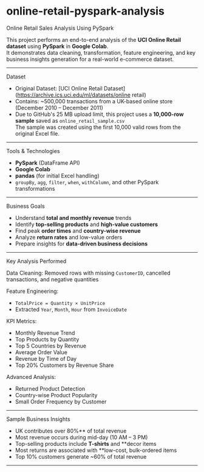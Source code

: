 # online-retail-pyspark-analysis
 Online Retail Sales Analysis Using PySpark

This project performs an end-to-end analysis of the **UCI Online Retail dataset** using **PySpark** in **Google Colab**.  
It demonstrates data cleaning, transformation, feature engineering, and key business insights generation for a real-world e-commerce dataset.

---

 Dataset
- Original Dataset: [UCI Online Retail Dataset](https://archive.ics.uci.edu/ml/datasets/online retail)
- Contains: ~500,000 transactions from a UK-based online store (December 2010 – December 2011)
- Due to GitHub's 25 MB upload limit, this project uses a **10,000-row sample** saved as `online_retail_sample.csv`  
   The sample was created using the first 10,000 valid rows from the original Excel file.

---

 Tools & Technologies

-  **PySpark** (DataFrame API)
-  **Google Colab**
-  **pandas** (for initial Excel handling)
- `groupBy`, `agg`, `filter`, `when`, `withColumn`, and other PySpark transformations

---

 Business Goals

- Understand **total and monthly revenue** trends  
- Identify **top-selling products** and **high-value customers**  
- Find peak **order times** and **country-wise revenue**  
- Analyze **return rates** and low-value orders  
- Prepare insights for **data-driven business decisions**

---

Key Analysis Performed

 Data Cleaning: Removed rows with missing `CustomerID`, cancelled transactions, and negative quantities

 Feature Engineering:
  - `TotalPrice = Quantity × UnitPrice`
  - Extracted `Year`, `Month`, `Hour` from `InvoiceDate`

  KPI Metrics:
  - Monthly Revenue Trend
  - Top Products by Quantity
  - Top 5 Countries by Revenue
  - Average Order Value
  - Revenue by Time of Day
  - Top 20% Customers by Revenue Share

  Advanced Analysis:
  - Returned Product Detection
  - Country-wise Product Popularity
  - Small Order Frequency by Customer

---

 Sample Business Insights

- UK contributes over 80%** of total revenue
- Most revenue occurs during mid-day (10 AM – 3 PM)
- Top-selling products include **T-shirts** and **decor items
- Most returns are associated with **low-cost, bulk-ordered items
- Top 10% customers generate ~60% of total revenue

---




